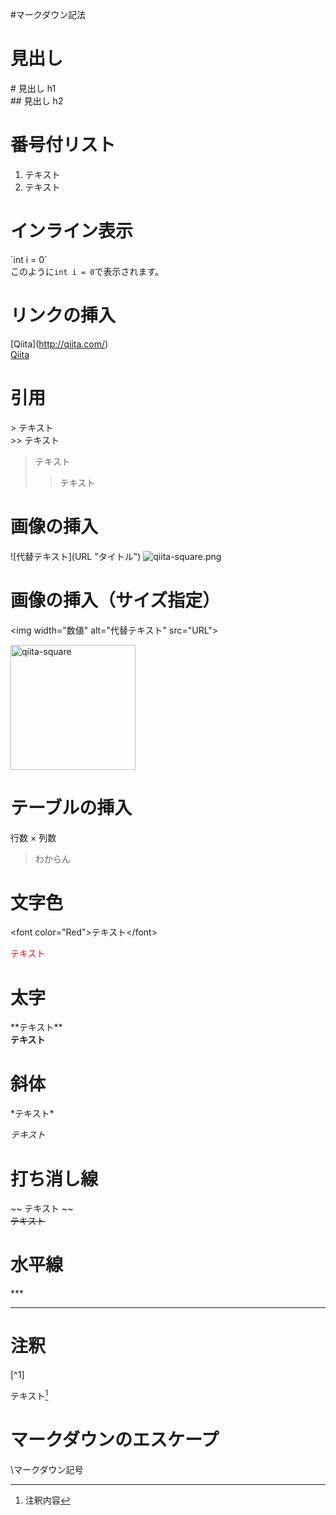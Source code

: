 #マークダウン記法

# 見出し

\#  見出し h1  
\## 見出し h2  

# 番号付リスト

1. テキスト
2. テキスト

# インライン表示

\`int i = 0\`  
このように`int i = 0`で表示されます。

# リンクの挿入  

\[Qiita](http://qiita.com/)    
[Qiita](http://qiita.com/)


# 引用

\> テキスト  
\>> テキスト
> テキスト
>> テキスト

# 画像の挿入

\![代替テキスト]\(URL "タイトル")
![qiita-square.png](https://qiita-image-store.s3.amazonaws.com/0/126861/90386757-fd96-8ba6-3477-485669713c55.png "qiita-square")

# 画像の挿入（サイズ指定）

\<img width="数値" alt="代替テキスト" src="URL">

<img width="200" alt="qiita-square" src="https://qiita-image-store.s3.amazonaws.com/0/126861/90386757-fd96-8ba6-3477-485669713c55.png">

# テーブルの挿入

行数 × 列数

>わからん

# 文字色  
\<font color="Red">テキスト\</font>

<font color="Red">テキスト</font>

# 太字

\*\*テキスト\*\*  
**テキスト**

# 斜体

\*テキスト\*

*テキスト*

# 打ち消し線

\~\~ テキスト \~\~  
~~テキスト~~  
  
# 水平線

\*\*\* 
***

# 注釈

\[^1]

テキスト[^1]  
[^1]: 注釈内容

# マークダウンのエスケープ

\マークダウン記号







